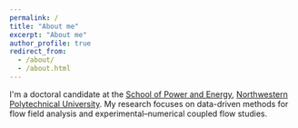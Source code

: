 ```yaml
---
permalink: /
title: "About me"
excerpt: "About me"
author_profile: true
redirect_from:
  - /about/
  - /about.html
---
```


I'm a doctoral candidate at the [School of Power and Energy](http://endongneng.nwpu.edu.cn/), [Northwestern Polytechnical University](https://en.nwpu.edu.cn/). My research focuses on data-driven methods for flow field analysis and experimental–numerical coupled flow studies.
